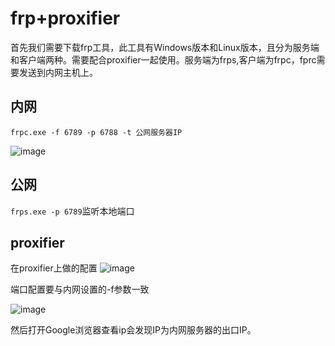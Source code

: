 # frp+proxifier
首先我们需要下载frp工具，此工具有Windows版本和Linux版本，且分为服务端和客户端两种。需要配合proxifier一起使用。服务端为frps,客户端为frpc，fprc需要发送到内网主机上。

## 内网
`frpc.exe -f 6789 -p 6788 -t 公网服务器IP`

![image](https://user-images.githubusercontent.com/71583369/146941596-6388ac03-6305-4e91-bca0-0829b892e2b6.png)

## 公网
`frps.exe -p 6789`监听本地端口


## proxifier
在proxifier上做的配置
![image](https://user-images.githubusercontent.com/71583369/146942666-cab1475c-2daf-40e6-a7a5-bb6b80ca83f6.png)


端口配置要与内网设置的-f参数一致


![image](https://user-images.githubusercontent.com/71583369/146942714-5a386c2e-38ea-4c66-affc-dcc521ace521.png)

然后打开Google浏览器查看ip会发现IP为内网服务器的出口IP。
